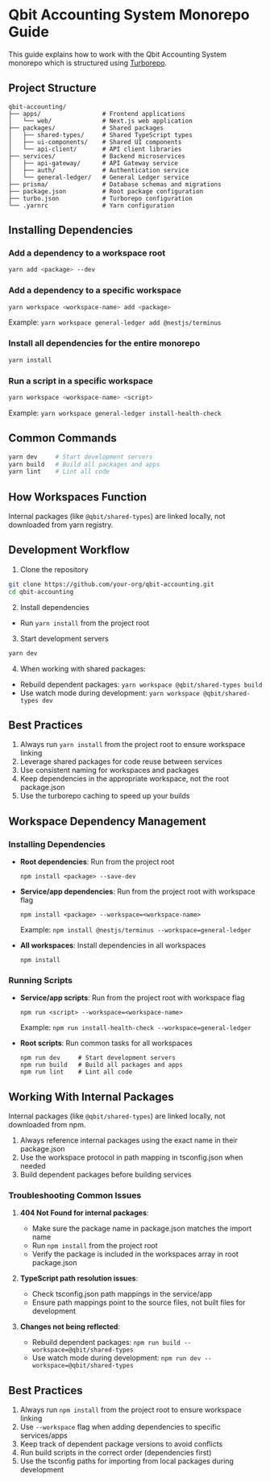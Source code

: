 # Qbit Accounting System Monorepo Guide

This guide explains how to work with the Qbit Accounting System monorepo which is structured using [Turborepo](https://turbo.build/repo).

## Project Structure

```
qbit-accounting/
├── apps/                 # Frontend applications
│   └── web/              # Next.js web application
├── packages/             # Shared packages
│   ├── shared-types/     # Shared TypeScript types
│   ├── ui-components/    # Shared UI components
│   └── api-client/       # API client libraries
├── services/             # Backend microservices
│   ├── api-gateway/      # API Gateway service
│   ├── auth/             # Authentication service
│   └── general-ledger/   # General Ledger service
├── prisma/               # Database schemas and migrations
├── package.json          # Root package configuration
├── turbo.json            # Turborepo configuration
└── .yarnrc               # Yarn configuration
```

## Installing Dependencies

### Add a dependency to a workspace root
```bash
yarn add <package> --dev
```

### Add a dependency to a specific workspace
```bash
yarn workspace <workspace-name> add <package>
```

Example: `yarn workspace general-ledger add @nestjs/terminus`

### Install all dependencies for the entire monorepo
```bash
yarn install
```

### Run a script in a specific workspace
```bash
yarn workspace <workspace-name> <script>
```

Example: `yarn workspace general-ledger install-health-check`

## Common Commands

```bash
yarn dev     # Start development servers
yarn build   # Build all packages and apps
yarn lint    # Lint all code
```

## How Workspaces Function

Internal packages (like `@qbit/shared-types`) are linked locally, not downloaded from yarn registry.

## Development Workflow

1. Clone the repository
```bash
git clone https://github.com/your-org/qbit-accounting.git
cd qbit-accounting
```

2. Install dependencies
- Run `yarn install` from the project root

3. Start development servers
```bash
yarn dev
```

4. When working with shared packages:
- Rebuild dependent packages: `yarn workspace @qbit/shared-types build`
- Use watch mode during development: `yarn workspace @qbit/shared-types dev`

## Best Practices

1. Always run `yarn install` from the project root to ensure workspace linking
2. Leverage shared packages for code reuse between services
3. Use consistent naming for workspaces and packages
4. Keep dependencies in the appropriate workspace, not the root package.json
5. Use the turborepo caching to speed up your builds

## Workspace Dependency Management

### Installing Dependencies

- **Root dependencies**: Run from the project root
  ```
  npm install <package> --save-dev
  ```

- **Service/app dependencies**: Run from the project root with workspace flag
  ```
  npm install <package> --workspace=<workspace-name>
  ```
  Example: `npm install @nestjs/terminus --workspace=general-ledger`

- **All workspaces**: Install dependencies in all workspaces
  ```
  npm install
  ```

### Running Scripts

- **Service/app scripts**: Run from the project root with workspace flag
  ```
  npm run <script> --workspace=<workspace-name>
  ```
  Example: `npm run install-health-check --workspace=general-ledger`

- **Root scripts**: Run common tasks for all workspaces
  ```
  npm run dev     # Start development servers
  npm run build   # Build all packages and apps
  npm run lint    # Lint all code
  ```

## Working With Internal Packages

Internal packages (like `@qbit/shared-types`) are linked locally, not downloaded from npm.

1. Always reference internal packages using the exact name in their package.json
2. Use the workspace protocol in path mapping in tsconfig.json when needed
3. Build dependent packages before building services

### Troubleshooting Common Issues

1. **404 Not Found for internal packages**:
   - Make sure the package name in package.json matches the import name
   - Run `npm install` from the project root
   - Verify the package is included in the workspaces array in root package.json

2. **TypeScript path resolution issues**:
   - Check tsconfig.json path mappings in the service/app
   - Ensure path mappings point to the source files, not built files for development

3. **Changes not being reflected**:
   - Rebuild dependent packages: `npm run build --workspace=@qbit/shared-types`
   - Use watch mode during development: `npm run dev --workspace=@qbit/shared-types`

## Best Practices

1. Always run `npm install` from the project root to ensure workspace linking
2. Use `--workspace` flag when adding dependencies to specific services/apps
3. Keep track of dependent package versions to avoid conflicts
4. Run build scripts in the correct order (dependencies first)
5. Use the tsconfig paths for importing from local packages during development 